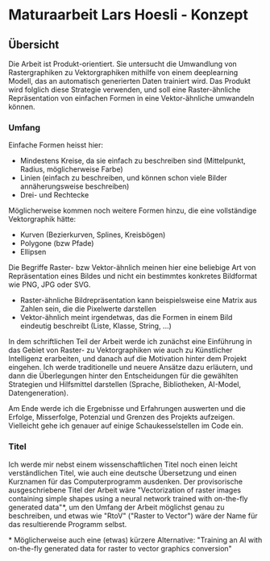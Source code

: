 
# Maturaarbeit Lars Hoesli - Konzept


## Übersicht

Die Arbeit ist Produkt-orientiert. Sie untersucht die Umwandlung von Rastergraphiken zu Vektorgraphiken mithilfe von einem deeplearning Modell, das an automatisch generierten Daten trainiert wird. Das Produkt wird folglich diese Strategie verwenden, und soll eine Raster-ähnliche Repräsentation von einfachen Formen in eine Vektor-ähnliche umwandeln können.


### Umfang

Einfache Formen heisst hier:
- Mindestens Kreise, da sie einfach zu beschreiben sind (Mittelpunkt, Radius, möglicherweise Farbe)
- Linien (einfach zu beschreiben, und können schon viele Bilder annäherungsweise beschreiben)
- Drei- und Rechtecke

Möglicherweise kommen noch weitere Formen hinzu, die eine vollständige Vektorgraphik hätte:
- Kurven (Bezierkurven, Splines, Kreisbögen)
- Polygone (bzw Pfade)
- Ellipsen

Die Begriffe Raster- bzw Vektor-ähnlich meinen hier eine beliebige Art von Repräsentation eines Bildes und nicht ein bestimmtes konkretes Bildformat wie PNG, JPG oder SVG.
- Raster-ähnliche Bildrepräsentation kann beispielsweise eine Matrix aus Zahlen sein, die die Pixelwerte darstellen
- Vektor-ähnlich meint irgendetwas, das die Formen in einem Bild eindeutig beschreibt (Liste, Klasse, String, ...)



In dem schriftlichen Teil der Arbeit werde ich zunächst eine Einführung in das Gebiet von Raster- zu Vektorgraphiken wie auch zu Künstlicher Intelligenz erarbeiten, und danach auf die Motivation hinter dem Projekt eingehen. Ich werde traditionelle und neuere Ansätze dazu erläutern, und dann die Überlegungen hinter den Entscheidungen für die gewählten Strategien und Hilfsmittel darstellen (Sprache, Bibliotheken, AI-Model, Datengeneration).

Am Ende werde ich die Ergebnisse und Erfahrungen auswerten und die Erfolge, Misserfolge, Potenzial und Grenzen des Projekts aufzeigen. Vielleicht gehe ich genauer auf einige Schaukesselstellen im Code ein.



### Titel

Ich werde mir nebst einem wissenschaftlichen Titel noch einen leicht verständlichen Titel, wie auch eine deutsche Übersetzung und einen Kurznamen für das Computerprogramm ausdenken.
Der provisorische ausgeschriebene Titel der Arbeit wäre "Vectorization of raster images containing simple shapes using a neural network trained with on-the-fly generated data"\*, um den Umfang der Arbeit möglichst genau zu beschreiben, und etwas wie "RtoV" ("Raster to Vector") wäre der Name für das resultierende Programm selbst.

\* Möglicherweise auch eine (etwas) kürzere Alternative: "Training an AI with on-the-fly generated data for raster to vector graphics conversion"


